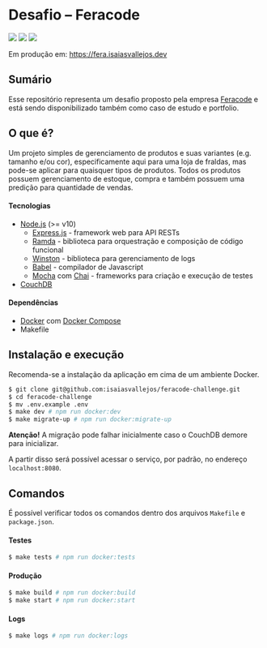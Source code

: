 # Desafio – Feracode

![](https://img.shields.io/github/package-json/v/isaiasvallejos/feracode-challenge.svg) ![](https://img.shields.io/github/license/isaiasvallejos/feracode-challenge.svg) ![](https://img.shields.io/github/languages/top/isaiasvallejos/feracode-challenge.svg?&color=yellow)

Em produção em: https://fera.isaiasvallejos.dev

## Sumário

Esse repositório representa um desafio proposto pela empresa [Feracode](https://feracode.com/) e está sendo disponibilizado também como caso de estudo e portfolio.

## O que é?

Um projeto simples de gerenciamento de produtos e suas variantes (e.g. tamanho e/ou cor), especificamente aqui para uma loja de fraldas, mas pode-se aplicar para quaisquer tipos de produtos.
Todos os produtos possuem gerenciamento de estoque, compra e também possuem uma predição para quantidade de vendas.

#### Tecnologias

- [Node.js](https://nodejs.org) (>= v10)
  - [Express.js](https://expressjs.com) - framework web para API RESTs
  - [Ramda](https://ramdajs.com) - biblioteca para orquestração e composição de código funcional
  - [Winston](https://github.com/winstonjs/winston) - biblioteca para gerenciamento de logs
  - [Babel](https://babeljs.io/) - compilador de Javascript
  - [Mocha](https://mochajs.org/) com [Chai](https://www.chaijs.com/) - frameworks para criação e execução de testes
- [CouchDB](http://couchdb.apache.org/)

#### Dependências

- [Docker](https://www.docker.com/) com [Docker Compose](https://docs.docker.com/compose/)
- Makefile

## Instalação e execução

Recomenda-se a instalação da aplicação em cima de um ambiente Docker.

```sh
$ git clone git@github.com:isaiasvallejos/feracode-challenge.git
$ cd feracode-challenge
$ mv .env.example .env
$ make dev # npm run docker:dev
$ make migrate-up # npm run docker:migrate-up
```

**Atenção!** A migração pode falhar inicialmente caso o CouchDB demore para inicializar.

A partir disso será possível acessar o serviço, por padrão, no endereço `localhost:8080`.

## Comandos

É possível verificar todos os comandos dentro dos arquivos `Makefile` e `package.json`.

#### Testes

```sh
$ make tests # npm run docker:tests
```

#### Produção

```sh
$ make build # npm run docker:build
$ make start # npm run docker:start
```

#### Logs

```sh
$ make logs # npm run docker:logs
```
